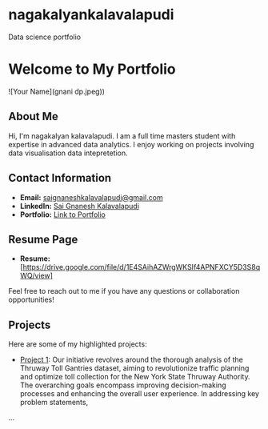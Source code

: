 # nagakalyankalavalapudi
Data science portfolio
# Welcome to My Portfolio

![Your Name](gnani dp.jpeg))

## About Me

Hi, I'm nagakalyan kalavalapudi. I am a full time masters student with expertise in advanced data analytics. I enjoy working on projects involving data visualisation data intepretetion.

## Contact Information

- **Email:** saignaneshkalavalapudi@gmail.com
- **LinkedIn:** [Sai Gnanesh Kalavalapudi](https://www.linkedin.com/in/sai-gnanesh-kalavalapudi-770a27208)
- **Portfolio:** [Link to Portfolio](https://)
## Resume Page
- **Resume:** [https://drive.google.com/file/d/1E4SAihAZWrgWKSIf4APNFXCY5D3S8qWQ/view]

Feel free to reach out to me if you have any questions or collaboration opportunities!

## Projects

Here are some of my highlighted projects:

- [Project 1](https://docs.google.com/file/d/1p2b9937UupDJkZmgbwxzIIYR-V_vk84u/edit?filetype=msword): Our initiative revolves around the thorough analysis of the Thruway Toll Gantries dataset, aiming to revolutionize traffic planning and optimize toll collection for the New York State Thruway Authority. The overarching goals encompass improving decision-making processes and
enhancing the overall user experience.
In addressing key problem statements, 


...

